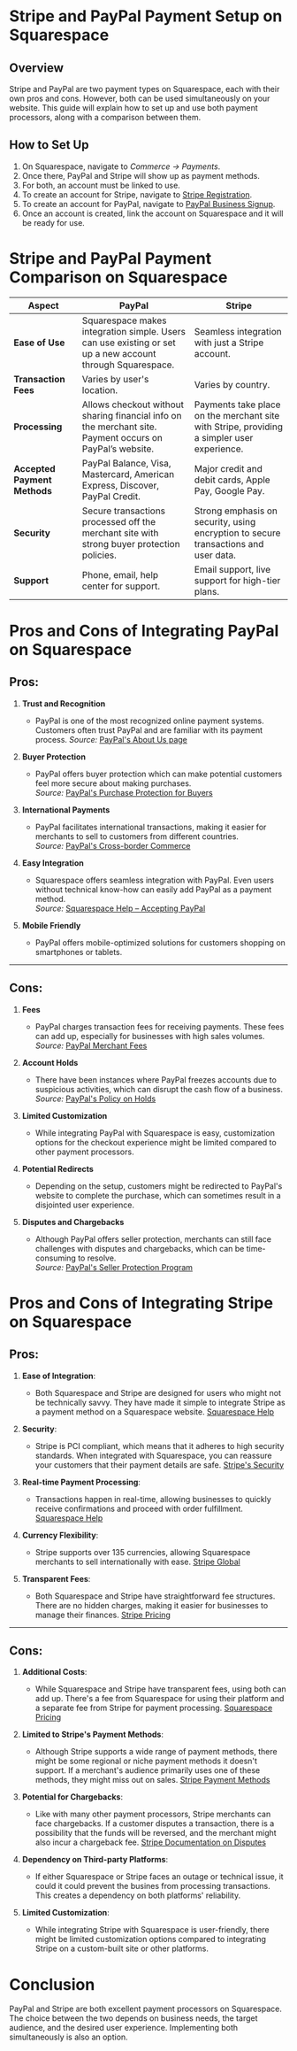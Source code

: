 # Stripe and PayPal Payment Setup on Squarespace

## Overview

Stripe and PayPal are two payment types on Squarespace, each with their own pros and cons. However, both can be used simultaneously on your website. This guide will explain how to set up and use both payment processors, along with a comparison between them.

## How to Set Up

1. On Squarespace, navigate to *Commerce -> Payments*.
2. Once there, PayPal and Stripe will show up as payment methods.
3. For both, an account must be linked to use.
4. To create an account for Stripe, navigate to [Stripe Registration](https://dashboard.stripe.com/register).
5. To create an account for PayPal, navigate to [PayPal Business Signup](https://www.paypal.com/bizsignup).
6. Once an account is created, link the account on Squarespace and it will be ready for use.





# Stripe and PayPal Payment Comparison on Squarespace

| Aspect                       | PayPal                                                                                                    | Stripe                                                                                     |
|------------------------------|-----------------------------------------------------------------------------------------------------------|--------------------------------------------------------------------------------------------|
| **Ease of Use**              | Squarespace makes integration simple. Users can use existing or set up a new account through Squarespace. | Seamless integration with just a Stripe account.                                           |
| **Transaction Fees**         | Varies by user's location.                                                                                | Varies by country.                                                                         |
| **Processing**               | Allows checkout without sharing financial info on the merchant site. Payment occurs on PayPal’s website.  | Payments take place on the merchant site with Stripe, providing a simpler user experience. |
| **Accepted Payment Methods** | PayPal Balance, Visa, Mastercard, American Express, Discover, PayPal Credit.                              | Major credit and debit cards, Apple Pay, Google Pay.                                       |
| **Security**                 | Secure transactions processed off the merchant site with strong buyer protection policies.                | Strong emphasis on security, using encryption to secure transactions and user data.        |
| **Support**                  | Phone, email, help center for support.                                                                    | Email support, live support for high-tier plans.                                           |

# **Pros and Cons of Integrating PayPal on Squarespace**

## Pros:
1. **Trust and Recognition**  
    - PayPal is one of the most recognized online payment systems. Customers often trust PayPal and are familiar with its payment process.
    *Source:* [PayPal's About Us page](https://www.paypal.com/us/webapps/mpp/about)

2. **Buyer Protection**  
    - PayPal offers buyer protection which can make potential customers feel more secure about making purchases.  
    *Source:* [PayPal's Purchase Protection for Buyers](https://www.paypal.com/us/webapps/mpp/paypal-safety-and-security)

3. **International Payments**  
    - PayPal facilitates international transactions, making it easier for merchants to sell to customers from different countries.  
    *Source:* [PayPal's Cross-border Commerce](https://www.paypal.com/us/brc/article/cross-border-commerce)

4. **Easy Integration**  
    - Squarespace offers seamless integration with PayPal. Even users without technical know-how can easily add PayPal as a payment method.  
    *Source:* [Squarespace Help – Accepting PayPal](https://support.squarespace.com/hc/en-us/articles/206540797-Accepting-PayPal)

5. **Mobile Friendly**  
    - PayPal offers mobile-optimized solutions for customers shopping on smartphones or tablets.

---

## Cons:

1. **Fees**  
    - PayPal charges transaction fees for receiving payments. These fees can add up, especially for businesses with high sales volumes.  
    *Source:* [PayPal Merchant Fees](https://www.paypal.com/us/webapps/mpp/merchant-fees)

2. **Account Holds**  
    - There have been instances where PayPal freezes accounts due to suspicious activities, which can disrupt the cash flow of a business.  
    *Source:* [PayPal's Policy on Holds](https://www.paypal.com/us/smarthelp/article/faq2027)

3. **Limited Customization**  
    - While integrating PayPal with Squarespace is easy, customization options for the checkout experience might be limited compared to other payment processors.

4. **Potential Redirects**  
    - Depending on the setup, customers might be redirected to PayPal's website to complete the purchase, which can sometimes result in a disjointed user experience.

5. **Disputes and Chargebacks**  
    - Although PayPal offers seller protection, merchants can still face challenges with disputes and chargebacks, which can be time-consuming to resolve.  
    *Source:* [PayPal's Seller Protection Program](https://www.paypal.com/us/webapps/mpp/security/seller-protection-learn-more)

# Pros and Cons of Integrating Stripe on Squarespace

## Pros:

1. **Ease of Integration**: 
   - Both Squarespace and Stripe are designed for users who might not be technically savvy. They have made it simple to integrate Stripe as a payment method on a Squarespace website. [Squarespace Help](https://support.squarespace.com/hc/en-us/articles/206540797-Stripe)

2. **Security**: 
   - Stripe is PCI compliant, which means that it adheres to high security standards. When integrated with Squarespace, you can reassure your customers that their payment details are safe. [Stripe's Security](https://stripe.com/docs/security/stripe)

3. **Real-time Payment Processing**: 
   - Transactions happen in real-time, allowing businesses to quickly receive confirmations and proceed with order fulfillment. [Squarespace Help](https://support.squarespace.com/hc/en-us/articles/206540797-Stripe)

4. **Currency Flexibility**: 
   - Stripe supports over 135 currencies, allowing Squarespace merchants to sell internationally with ease. [Stripe Global](https://stripe.com/global)

5. **Transparent Fees**: 
   - Both Squarespace and Stripe have straightforward fee structures. There are no hidden charges, making it easier for businesses to manage their finances. [Stripe Pricing](https://stripe.com/pricing)

---
   
## Cons:

1. **Additional Costs**: 
   - While Squarespace and Stripe have transparent fees, using both can add up. There's a fee from Squarespace for using their platform and a separate fee from Stripe for payment processing. [Squarespace Pricing](https://www.squarespace.com/pricing)

2. **Limited to Stripe's Payment Methods**: 
   - Although Stripe supports a wide range of payment methods, there might be some regional or niche payment methods it doesn't support. If a merchant's audience primarily uses one of these methods, they might miss out on sales. [Stripe Payment Methods](https://stripe.com/docs/payments/payment-methods/overview)

3. **Potential for Chargebacks**: 
   - Like with many other payment processors, Stripe merchants can face chargebacks. If a customer disputes a transaction, there is a possibility that the funds will be reversed, and the merchant might also incur a chargeback fee. [Stripe Documentation on Disputes](https://stripe.com/docs/disputes)

4. **Dependency on Third-party Platforms**: 
   - If either Squarespace or Stripe faces an outage or technical issue, it could it could prevent the busines from processing transactions. This creates a dependency on both platforms' reliability. 

5. **Limited Customization**: 
   - While integrating Stripe with Squarespace is user-friendly, there might be limited customization options compared to integrating Stripe on a custom-built site or other platforms. 



# Conclusion

PayPal and Stripe are both excellent payment processors on Squarespace. The choice between the two depends on business needs, the target audience, and the desired user experience. Implementing both simultaneously is also an option.

